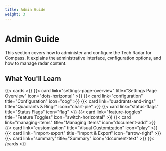 ```yaml
---
title: Admin Guide
weight: 3
---
```


# Admin Guide

This section covers how to administer and configure the Tech Radar for Compass. It explains the administrative interface, configuration options, and how to manage radar content.

## What You'll Learn

{{< cards >}}
  {{< card link="settings-page-overview" title="Settings Page Overview" icon="dots-horizontal" >}}
  {{< card link="configuration" title="Configuration" icon="cog" >}}
  {{< card link="quadrants-and-rings" title="Quadrants & Rings" icon="chart-pie" >}}
  {{< card link="status-flags" title="Status Flags" icon="flag" >}}
  {{< card link="feature-toggles" title="Feature Toggles" icon="switch-horizontal" >}}
  {{< card link="managing-items" title="Managing Items" icon="document-add" >}}
  {{< card link="customization" title="Visual Customization" icon="play" >}}
  {{< card link="import-export" title="Import & Export" icon="arrow-right" >}}
  {{< card link="summary" title="Summary" icon="document-text" >}}
{{< /cards >}} 